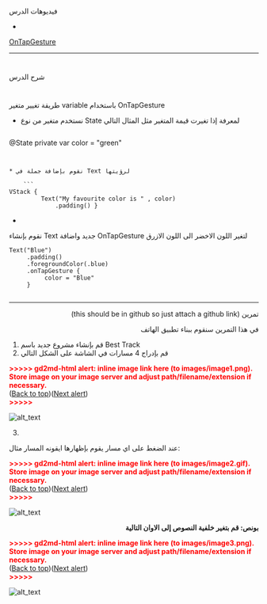 

# <p dir="rtl">
فيديوهات الدرس</p>




* 
[OnTapGesture](https://www.youtube.com/watch?v=qgtG5zbufy4) 

---


# <p dir="rtl">
شرح الدرس </p>



# <p dir="rtl">
طريقة تغيير متغير variable باستخدام OnTapGesture</p>




* نستخدم متغير من نوع  State  لمعرفة إذا تغيرت قيمة المتغير مثل المثال التالي

    ```
@State private var color = "green"
```


* نقوم بإضافة جملة في Text لرؤيتها

    ```
VStack {
         Text("My favourite color is " , color)
             .padding() }
```





* 
نقوم بإنشاء Text جديد واضافة OnTapGesture لتغير اللون الاخضر الى اللون الازرق 

```
Text("Blue")
     .padding()
     .foregroundColor(.blue)
     .onTapGesture {
          color = "Blue"
     }
 
```



---

<p dir="rtl">
تمرين (this should be in github so just attach a github link)</p>


<p dir="rtl">
في هذا التمرين سنقوم ببناء تطبيق الهاتف </p>




1.  قم بإنشاء مشروع جديد باسم Best Track
2. قم بإدراج 4 مسارات في الشاشة  على الشكل التالي

<p dir="rtl">
 

<p id="gdcalert1" ><span style="color: red; font-weight: bold">>>>>>  gd2md-html alert: inline image link here (to images/image1.png). Store image on your image server and adjust path/filename/extension if necessary. </span><br>(<a href="#">Back to top</a>)(<a href="#gdcalert2">Next alert</a>)<br><span style="color: red; font-weight: bold">>>>>> </span></p>


<img src="images/image1.png" width="" alt="alt_text" title="image_tooltip">
</p>




3. 
عند الضغط على اي مسار يقوم بإظهارها ايقونه المسار  مثال: 
<p dir="rtl">


<p id="gdcalert2" ><span style="color: red; font-weight: bold">>>>>>  gd2md-html alert: inline image link here (to images/image2.gif). Store image on your image server and adjust path/filename/extension if necessary. </span><br>(<a href="#">Back to top</a>)(<a href="#gdcalert3">Next alert</a>)<br><span style="color: red; font-weight: bold">>>>>> </span></p>


<img src="images/image2.gif" width="" alt="alt_text" title="image_tooltip">
</p>


<p dir="rtl">
<strong>بونص: قم بتغير خلفية النصوص إلى الاوان التالية</strong></p>


<p dir="rtl">


<p id="gdcalert3" ><span style="color: red; font-weight: bold">>>>>>  gd2md-html alert: inline image link here (to images/image3.png). Store image on your image server and adjust path/filename/extension if necessary. </span><br>(<a href="#">Back to top</a>)(<a href="#gdcalert4">Next alert</a>)<br><span style="color: red; font-weight: bold">>>>>> </span></p>


<img src="images/image3.png" width="" alt="alt_text" title="image_tooltip">
</p>

